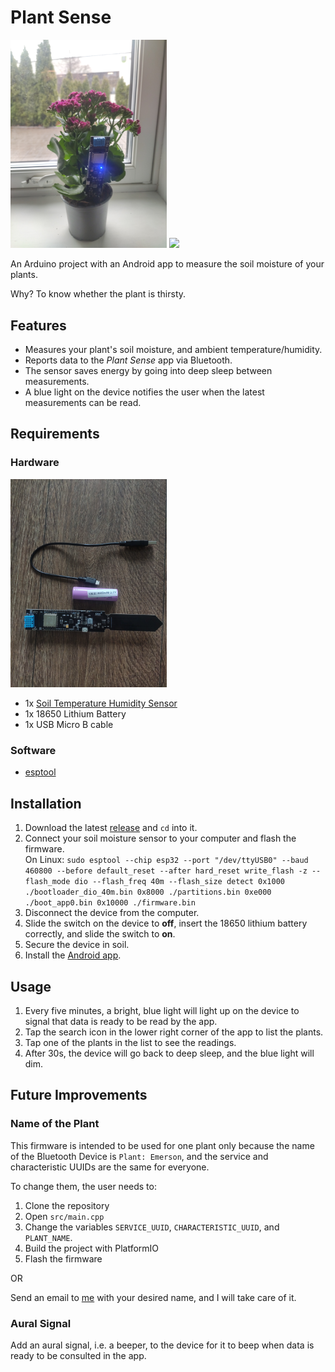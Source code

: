 # Plant Sense

<div>
<img src="images/product.jpg" width="250">
<img src="ui/metadata/en-US/images/phoneScreenshots/lightmode.png" height="333">
</div>

An Arduino project with an Android app to measure the soil moisture of your plants. 

Why? To know whether the plant is thirsty.

## Features

- Measures your plant's soil moisture, and ambient temperature/humidity.
- Reports data to the *Plant Sense* app via Bluetooth.
- The sensor saves energy by going into deep sleep between measurements.
- A blue light on the device notifies the user when the latest measurements can be read. 

## Requirements

### Hardware

<img src="images/hw.jpg" width="250">

- 1x [Soil Temperature Humidity Sensor](https://www.diymore.cc/collections/new-product/products/esp32-wifi-bluetooth-cp2104-dht11-soil-temperature-humidity-sensor-18650-battery-base)
- 1x 18650 Lithium Battery
- 1x USB Micro B cable

### Software 

- [esptool](https://docs.espressif.com/projects/esptool/en/latest/esp32/)

## Installation

1. Download the latest [release](https://github.com/reaper47/plant-sense/releases/tag/v1.0.0) and `cd` into it.
1. Connect your soil moisture sensor to your computer and flash the firmware.<br>On Linux: `sudo esptool --chip esp32 --port "/dev/ttyUSB0" --baud 460800 --before default_reset --after hard_reset write_flash -z --flash_mode dio --flash_freq 40m --flash_size detect 0x1000 ./bootloader_dio_40m.bin 0x8000 ./partitions.bin 0xe000 ./boot_app0.bin 0x10000 ./firmware.bin`
1. Disconnect the device from the computer.
1. Slide the switch on the device to **off**, insert the 18650 lithium battery correctly, and slide the switch to **on**. 
1. Secure the device in soil.
1. Install the [Android app](https://github.com/reaper47/plant-sense/releases/tag/v1.0.0).

## Usage

1. Every five minutes, a bright, blue light will light up on the device to signal that data is ready to be read by the app.
1. Tap the search icon in the lower right corner of the app to list the plants.
1. Tap one of the plants in the list to see the readings.
1. After 30s, the device will go back to deep sleep, and the blue light will dim.

## Future Improvements

### Name of the Plant

This firmware is intended to be used for one plant only because the name of the
Bluetooth Device is `Plant: Emerson`, and the service and characteristic UUIDs
are the same for everyone. 

To change them, the user needs to:
1. Clone the repository
1. Open `src/main.cpp`
1. Change the variables `SERVICE_UUID`, `CHARACTERISTIC_UUID`, and `PLANT_NAME`.
1. Build the project with PlatformIO
1. Flash the firmware

OR

Send an email to [me](mailto:macpoule@gmail.com) with your desired name, and I will take care of it.

### Aural Signal

Add an aural signal, i.e. a beeper, to the device for it to beep when data is ready 
to be consulted in the app.
